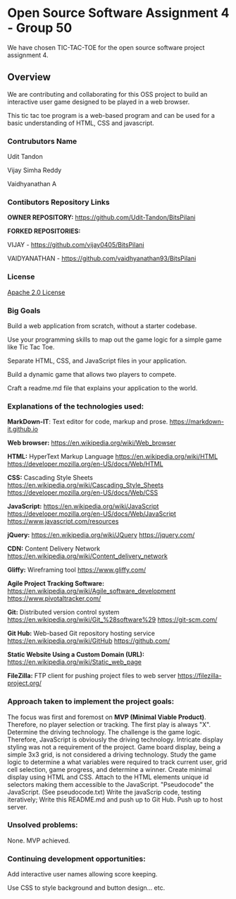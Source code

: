 # Open Source Software Assignment 4 - Group 50
We have chosen TIC-TAC-TOE for the open source software project assignment 4.

## Overview
We are contributing and collaborating for this OSS project to build an interactive user game designed to be played in a web browser.

This tic tac toe program is a web-based program and can be used for a basic understanding of HTML, CSS and javascript.

### Contrubutors Name

Udit Tandon

Vijay Simha Reddy

Vaidhyanathan A


### Contibutors Repository Links

**OWNER REPOSITORY:**  https://github.com/Udit-Tandon/BitsPilani 

**FORKED REPOSITORIES:**

VIJAY -  https://github.com/vijay0405/BitsPilani

VAIDYANATHAN - https://github.com/vaidhyanathan93/BitsPilani 


### License 

[Apache 2.0 License](https://www.apache.org/licenses/LICENSE-2.0.html)


### Big Goals

Build a web application from scratch, without a starter codebase.

Use your programming skills to map out the game logic for a simple game like Tic Tac Toe.

Separate HTML, CSS, and JavaScript files in your application.

Build a dynamic game that allows two players to compete.

Craft a readme.md file that explains your application to the world.

### Explanations of the technologies used:

**MarkDown-IT**: Text editor for code, markup and prose. https://markdown-it.github.io

**Web browser:** https://en.wikipedia.org/wiki/Web_browser

**HTML:** HyperText Markup Language https://en.wikipedia.org/wiki/HTML https://developer.mozilla.org/en-US/docs/Web/HTML

**CSS:** Cascading Style Sheets https://en.wikipedia.org/wiki/Cascading_Style_Sheets https://developer.mozilla.org/en-US/docs/Web/CSS

**JavaScript:** https://en.wikipedia.org/wiki/JavaScript https://developer.mozilla.org/en-US/docs/Web/JavaScript https://www.javascript.com/resources

**jQuery:** https://en.wikipedia.org/wiki/JQuery https://jquery.com/

**CDN:** Content Delivery Network https://en.wikipedia.org/wiki/Content_delivery_network

**Gliffy:** Wireframing tool https://www.gliffy.com/

**Agile Project Tracking Software:** https://en.wikipedia.org/wiki/Agile_software_development https://www.pivotaltracker.com/

**Git:** Distributed version control system https://en.wikipedia.org/wiki/Git_%28software%29 https://git-scm.com/

**Git Hub:** Web-based Git repository hosting service https://en.wikipedia.org/wiki/GitHub https://github.com/

**Static Website Using a Custom Domain (URL):** https://en.wikipedia.org/wiki/Static_web_page

**FileZilla:** FTP client for pushing project files to web server https://filezilla-project.org/


### Approach taken to implement the project goals:

The focus was first and foremost on **MVP (Minimal Viable Product)**. Therefore, no player selection or tracking. The first play is always "X".
Determine the driving technology. The challenge is the game logic. Therefore, JavaScript is obviously the driving technology. Intricate display styling was not a requirement of the project. Game board display, being a simple 3x3 grid, is not considered a driving technology.
Study the game logic to determine a what variables were required to track current user, grid cell selection, game progress, and determine a winner.
Create minimal display using HTML and CSS. Attach to the HTML elements unique id selectors making them accessible to the JavaScript.
"Pseudocode" the JavaScript. (See pseudocode.txt)
Write the javaScrip code, testing iteratively;
Write this README.md and push up to Git Hub.
Push up to host server.

### Unsolved problems:

None. MVP achieved.

### Continuing development opportunities:

Add interactive user names allowing score keeping.

Use CSS to style background and button design... etc.


